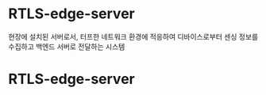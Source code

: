 # RTLS-edge-server
현장에 설치된 서버로서, 터프한 네트워크 환경에 적응하여 디바이스로부터 센싱 정보를 수집하고 백엔드 서버로 전달하는 시스템
# RTLS-edge-server
